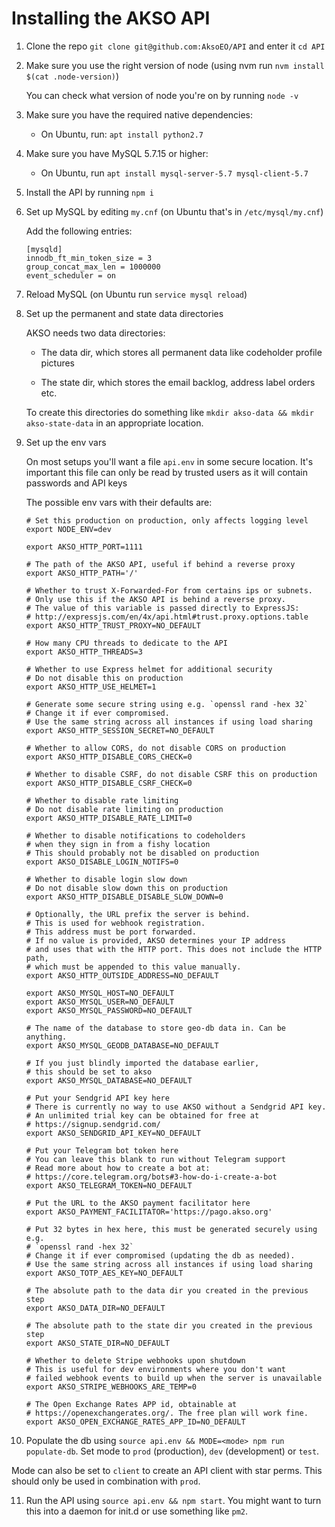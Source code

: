 # Installing the AKSO API

1. Clone the repo `git clone git@github.com:AksoEO/API` and enter it `cd API`

2. Make sure you use the right version of node (using nvm run `nvm install $(cat .node-version)`)

   You can check what version of node you're on by running `node -v`

3. Make sure you have the required native dependencies:

   - On Ubuntu, run: `apt install python2.7`

4. Make sure you have MySQL 5.7.15 or higher:

   - On Ubuntu, run `apt install mysql-server-5.7 mysql-client-5.7`

5. Install the API by running `npm i`

6. Set up MySQL by editing `my.cnf` (on Ubuntu that's in `/etc/mysql/my.cnf`)

   Add the following entries:
   ```
   [mysqld]
   innodb_ft_min_token_size = 3
   group_concat_max_len = 1000000
   event_scheduler = on
   ```

7. Reload MySQL (on Ubuntu run `service mysql reload`)

8. Set up the permanent and state data directories

   AKSO needs two data directories:

   - The data dir, which stores all permanent data like codeholder profile pictures

   - The state dir, which stores the email backlog, address label orders etc.

   To create this directories do something like `mkdir akso-data && mkdir akso-state-data` in an appropriate location.

9. Set up the env vars

   On most setups you'll want a file `api.env` in some secure location. It's important this file can only be read by trusted users as it will contain passwords and API keys

   The possible env vars with their defaults are: 

   ```
   # Set this production on production, only affects logging level
   export NODE_ENV=dev

   export AKSO_HTTP_PORT=1111

   # The path of the AKSO API, useful if behind a reverse proxy
   export AKSO_HTTP_PATH='/'

   # Whether to trust X-Forwarded-For from certains ips or subnets.
   # Only use this if the AKSO API is behind a reverse proxy.
   # The value of this variable is passed directly to ExpressJS: 
   # http://expressjs.com/en/4x/api.html#trust.proxy.options.table
   export AKSO_HTTP_TRUST_PROXY=NO_DEFAULT

   # How many CPU threads to dedicate to the API
   export AKSO_HTTP_THREADS=3

   # Whether to use Express helmet for additional security
   # Do not disable this on production
   export AKSO_HTTP_USE_HELMET=1

   # Generate some secure string using e.g. `openssl rand -hex 32`
   # Change it if ever compromised.
   # Use the same string across all instances if using load sharing
   export AKSO_HTTP_SESSION_SECRET=NO_DEFAULT

   # Whether to allow CORS, do not disable CORS on production
   export AKSO_HTTP_DISABLE_CORS_CHECK=0

   # Whether to disable CSRF, do not disable CSRF this on production
   export AKSO_HTTP_DISABLE_CSRF_CHECK=0

   # Whether to disable rate limiting
   # Do not disable rate limiting on production
   export AKSO_HTTP_DISABLE_RATE_LIMIT=0

   # Whether to disable notifications to codeholders
   # when they sign in from a fishy location
   # This should probably not be disabled on production
   export AKSO_DISABLE_LOGIN_NOTIFS=0

   # Whether to disable login slow down
   # Do not disable slow down this on production
   export AKSO_HTTP_DISABLE_DISABLE_SLOW_DOWN=0

   # Optionally, the URL prefix the server is behind.
   # This is used for webhook registration.
   # This address must be port forwarded.
   # If no value is provided, AKSO determines your IP address
   # and uses that with the HTTP port. This does not include the HTTP path,
   # which must be appended to this value manually.
   export AKSO_HTTP_OUTSIDE_ADDRESS=NO_DEFAULT

   export AKSO_MYSQL_HOST=NO_DEFAULT
   export AKSO_MYSQL_USER=NO_DEFAULT
   export AKSO_MYSQL_PASSWORD=NO_DEFAULT

   # The name of the database to store geo-db data in. Can be anything.
   export AKSO_MYSQL_GEODB_DATABASE=NO_DEFAULT

   # If you just blindly imported the database earlier,
   # this should be set to akso
   export AKSO_MYSQL_DATABASE=NO_DEFAULT

   # Put your Sendgrid API key here
   # There is currently no way to use AKSO without a Sendgrid API key.
   # An unlimited trial key can be obtained for free at 
   # https://signup.sendgrid.com/
   export AKSO_SENDGRID_API_KEY=NO_DEFAULT

   # Put your Telegram bot token here
   # You can leave this blank to run without Telegram support
   # Read more about how to create a bot at:
   # https://core.telegram.org/bots#3-how-do-i-create-a-bot
   export AKSO_TELEGRAM_TOKEN=NO_DEFAULT

   # Put the URL to the AKSO payment facilitator here
   export AKSO_PAYMENT_FACILITATOR='https://pago.akso.org'

   # Put 32 bytes in hex here, this must be generated securely using e.g.
   # `openssl rand -hex 32`
   # Change it if ever compromised (updating the db as needed).
   # Use the same string across all instances if using load sharing
   export AKSO_TOTP_AES_KEY=NO_DEFAULT

   # The absolute path to the data dir you created in the previous step
   export AKSO_DATA_DIR=NO_DEFAULT 

   # The absolute path to the state dir you created in the previous step
   export AKSO_STATE_DIR=NO_DEFAULT

   # Whether to delete Stripe webhooks upon shutdown
   # This is useful for dev environments where you don't want
   # failed webhook events to build up when the server is unavailable
   export AKSO_STRIPE_WEBHOOKS_ARE_TEMP=0

   # The Open Exchange Rates APP id, obtainable at 
   # https://openexchangerates.org/. The free plan will work fine.
   export AKSO_OPEN_EXCHANGE_RATES_APP_ID=NO_DEFAULT
   ```

10. Populate the db using `source api.env && MODE=<mode> npm run populate-db`. Set mode to `prod` (production), `dev` (development) or `test`.

   Mode can also be set to `client` to create an API client with star perms. This should only be used in combination with `prod`.

11. Run the API using `source api.env && npm start`. You might want to turn this into a daemon for init.d or use something like `pm2`.
